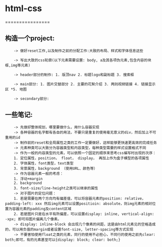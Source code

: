 # html-css
================

构造一个project:
----------------

		-> 做好reset工作,以及制作之前的分配工作:大致的布局、样式和字体信息这些
		
		-> 写出大致的css轮廓(以下元素需要设置: body, a及其各项伪元素,包含内容的块框,img等元素)
		
		-> header部分的制作: 1. 版顶nav 2. 标题logo和副标题 3. 搜索框
		
		-> main部分: 1. 图片交替部分 2. 主要的花絮介绍 3. 两则视频链接 4. 链接显示区 *5. 地图

		-> secondary部分: 

一些笔记:
----------------

		-> 先做好整体规划，哪里要做什么，用什么容器实现
		-> 各种容器的名字都有各自的用法，不要只是重复的使用毫无意义的div，然后加上不可重用的id
		-> 制作前的reset和全局属性之类的工作一定要做好，这样能够更快速更高效的完成任务
		-> 元素种类可以大致分为容器类型和内容类型，每种类型需要的样式设置格式不同
		-> 作为一般的内容类型的元素，可以依照一个固定的顺序来思考css编写时出现的次序：
		1. 定位属性，position， float， display， 再加上作为盒子模型的各项属性
		2. 字体属性，font类型，text类型
		3. 背景属性，background （使用URL、颜色等）
		-> 作为容器元素一般的考虑：
		1. 浮动+margin
		2. background
		3. font-size/line-height之类可以继承的属性
		-> 对于图片的定位问题：
		1. 若是需要在两个方向均有偏差值，可以将容器元素的position: relative，padding-left: xxx 然后img元素可以设置positioin: absolute，则img元素的相对位置为容器元素的padding及content区域
		2. 若是图片只是在水平有所偏差，可以设置display: inline, vertical-align: -xpx; 即可将图片偏离几个像素。
		-> display: inline-block 会出现几个像素的间距，这是由html元素见的空格造成的，可以用负值的margin或者设置font-size, letter-spacing等方式实现
		-> 不要害怕使用float之类的元素，同行的使用不必担心，不同行的使用之前先clear: both;即可，有的元素甚至可以{display: block; clear: both;}
		
